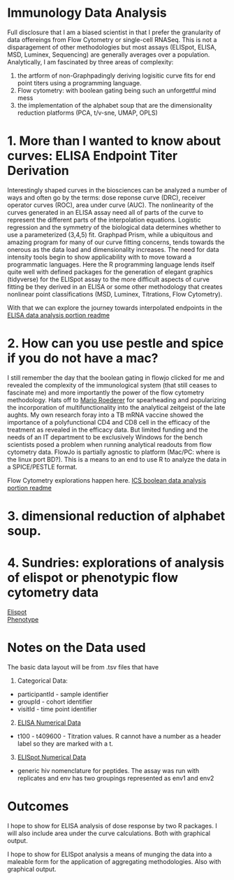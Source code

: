 # Immunology Data Analysis

Full disclosure that I am a biased scientist in that I prefer the granularity of data offereings from Flow Cytometry or single-cell RNASeq. This is not a disparagement of other methodologies but most assays (ELISpot, ELISA, MSD, Luminex, Sequencing) are generally averages over a population. Analytically, I am fascinated by three areas of complexity: <br>
1. the artform of non-Graphpadingly deriving logisitic curve fits for end point titers using a programming language.<br>
2. Flow cytometry: with boolean gating being such an unforgettful mind mess
3. the implementation of the alphabet soup that are the dimensionality reduction platforms (PCA, t/v-sne, UMAP, OPLS)  


# 1. More than I wanted to know about curves: ELISA Endpoint Titer Derivation

Interestingly shaped curves in the biosciences can be analyzed a number of ways and often go by the terms: dose reponse curve (DRC), receiver operator curves (ROC), area under curve (AUC). The nonlinearity of the curves generated in an ELISA assay need all of parts of the curve to represent the different parts of the interpolation equations. Logistic regression and the symmetry of the biological data determines whether to use a parameterized (3,4,5) fit.  Graphpad Prism, while a ubiquitous and amazing program for many of our curve fitting concerns, tends towards the onerous as the data load and dimensionality increases. The need for data intensity tools begin to show applicability with to move toward a programmatic languages. Here the R programming language lends itself quite well with defined packages for the generation of elegant graphics (tidyverse) for the ELISpot assay to the more difficult aspects of curve fitting be they derived in an ELISA or some other methodology that creates nonlinear point classifications (MSD, Luminex, Titrations, Flow Cytometry).

With that we can explore the journey towards interpolated endpoints in the [ELISA data analysis portion readme](https://github.com/aaronjwilson/immuno_data_analysis/blob/master/ELISA_DRC.md)

# 2. How can you use pestle and spice if you do not have a mac?

I still remember the day that the boolean gating in flowjo clicked for me and revealed the complexity of the immunological system (that still ceases to fascinate me) and more importantly the power of the flow cytometry methodology. Hats off to [Mario Roederer](https://www.drmr.com/) for spearheading and popularizing the incorporation of multifunctionality into the analytical zeitgeist of the late aughts. My own research foray into a TB mRNA vaccine showed the importance of a polyfunctional CD4 and CD8 cell in the efficacy of the treatment as revealed in the efficacy data. But limited funding and the needs of an IT department to be exclusively Windows for the bench scientists posed a problem when running analytical readouts from flow cytometry data.  FlowJo is partially agnostic to platform (Mac/PC: where is the linux port BD?). This is a means to an end to use R to analyze the data in a SPICE/PESTLE format. 

Flow Cytometry explorations happen here. [ICS boolean data analysis portion readme](https://github.com/aaronjwilson/immuno_data_analysis/blob/master/ICS_TB.md)

# 3. dimensional reduction of alphabet soup.

# 4. Sundries: explorations of analysis of elispot or phenotypic flow cytometry data <br>

[Elispot](https://github.com/aaronjwilson/immuno_data_analysis/blob/master/elispot.md) <br>
[Phenotype](https://github.com/aaronjwilson/immuno_data_analysis/blob/master/Truncount.R) <br>



# Notes on the Data used

The basic data layout will be from .tsv files that have 

1. Categorical Data:
  * participantId - sample identifier
  * groupId - cohort identifier
  * visitId - time point identifier
2. [ELISA Numerical Data](https://github.com/aaronjwilson/immuno_data_analysis/blob/master/data/elisa.tsv)
  * t100 - t409600 - Titration values. R cannot have a number as a header label so they are marked with a t.
3. [ELISpot Numerical Data](https://github.com/aaronjwilson/immuno_data_analysis/blob/master/data/elispot.tsv)
  * generic hiv nomenclature for peptides.  The assay was run with replicates and env has two groupings represented as env1 and env2
 
# Outcomes 

I hope to show for ELISA analysis of dose response by two R packages.  I will also include area under the curve calculations. Both with graphical output.

I hope to show for ELISpot analysis a means of munging the data into a maleable form for the application of aggregating methodologies.  Also with graphical output.  

